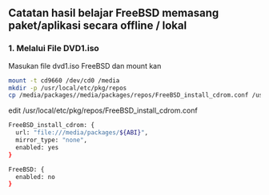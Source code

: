 ## Catatan hasil belajar FreeBSD memasang paket/aplikasi secara offline / lokal
### 1. Melalui File DVD1.iso
Masukan file dvd1.iso FreeBSD dan mount kan
```sh
mount -t cd9660 /dev/cd0 /media
mkdir -p /usr/local/etc/pkg/repos
cp /media/packages//media/packages/repos/FreeBSD_install_cdrom.conf /usr/local/etc/pkg/repos/FreeBSD_install_cdrom.conf
```
edit /usr/local/etc/pkg/repos/FreeBSD_install_cdrom.conf
```sh
FreeBSD_install_cdrom: {
  url: "file:///media/packages/${ABI}",
  mirror_type: "none",
  enabled: yes
}

FreeBSD: {
  enabled: no
}
```